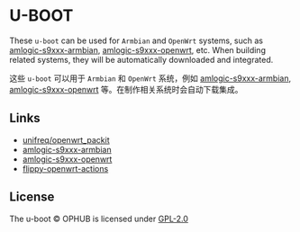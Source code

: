 # U-BOOT

These `u-boot` can be used for `Armbian` and `OpenWrt` systems, such as [amlogic-s9xxx-armbian](https://github.com/ophub/amlogic-s9xxx-armbian), [amlogic-s9xxx-openwrt](https://github.com/ophub/amlogic-s9xxx-openwrt), etc. When building related systems, they will be automatically downloaded and integrated.

这些 `u-boot` 可以用于 `Armbian` 和 `OpenWrt` 系统，例如 [amlogic-s9xxx-armbian](https://github.com/ophub/amlogic-s9xxx-armbian), [amlogic-s9xxx-openwrt](https://github.com/ophub/amlogic-s9xxx-openwrt) 等。在制作相关系统时会自动下载集成。

## Links

- [unifreq/openwrt_packit](https://github.com/unifreq/openwrt_packit)
- [amlogic-s9xxx-armbian](https://github.com/ophub/amlogic-s9xxx-armbian)
- [amlogic-s9xxx-openwrt](https://github.com/ophub/amlogic-s9xxx-openwrt)
- [flippy-openwrt-actions](https://github.com/ophub/flippy-openwrt-actions)

## License

The u-boot © OPHUB is licensed under [GPL-2.0](LICENSE)
